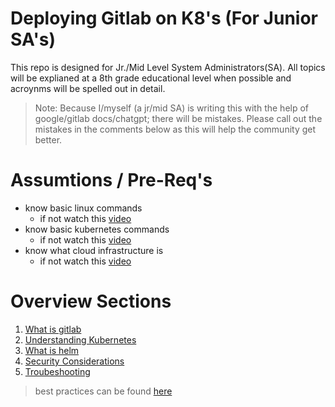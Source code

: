 # Deploying Gitlab on K8's (For Junior SA's)

This repo is designed for Jr./Mid Level System Administrators(SA). All topics will be explianed at a 8th grade educational level when possible and acroynms will be spelled out in detail. 

>Note: Because I/myself (a jr/mid SA) is writing this  with the help of google/gitlab docs/chatgpt; there will be mistakes. Please call out the mistakes in the comments below as this will help the community get better.

# Assumtions / Pre-Req's
* know basic linux commands
    * if not watch this [video](https://www.youtube.com/watch?v=ZtqBQ68cfJc)
* know basic kubernetes commands
    * if not watch this [video](https://www.youtube.com/watch?v=wS277TdV3f8)
* know what cloud infrastructure is
    * if not watch this [video](https://www.youtube.com/watch?v=aGMYBsBvRWs)

# Overview Sections
1. [What is gitlab](./what-is-gitlab.MD)
2. [Understanding Kubernetes](./what-is-kubernetes.MD)
3. [What is helm](./what-is-helm.MD)
4. [Security Considerations](./what-is-security.MD)
5. [Troubeshooting](./what-is-troubleshooting.MD)
> best practices can be found [here](./what-is-best-practice.MD)